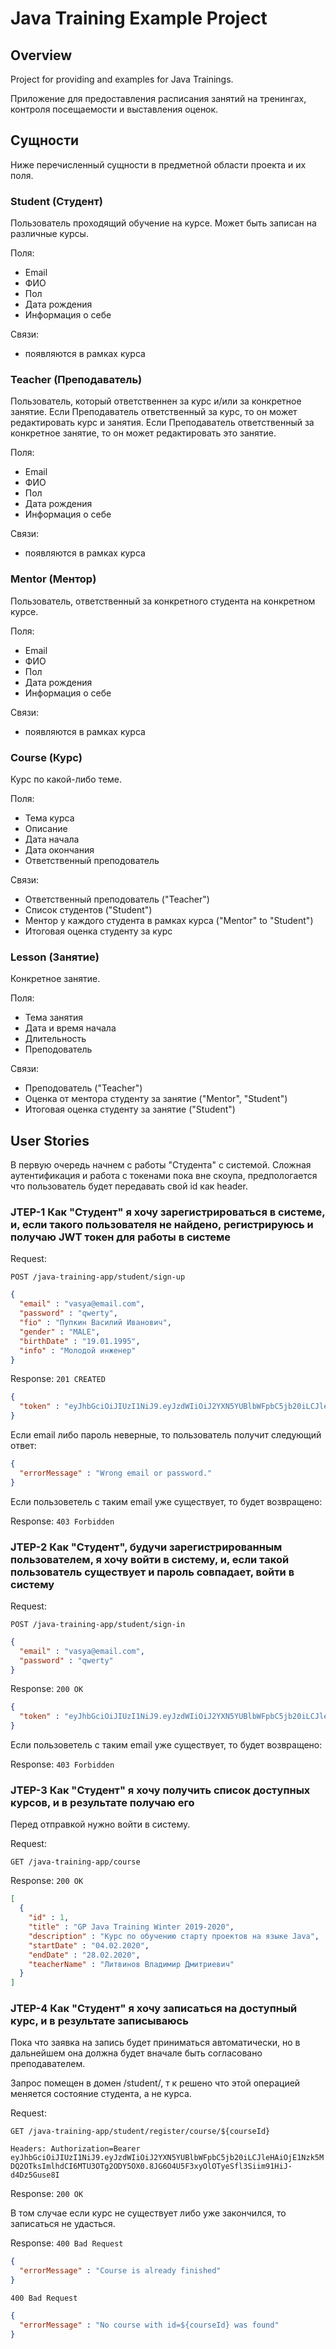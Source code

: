 # Java Training Example Project

## Overview

Project for providing and examples for Java Trainings.

Приложение для предоставления расписания занятий на тренингах, контроля посещаемости и выставления оценок.

## Сущности
Ниже перечисленный сущности в предметной области проекта и их поля.

### Student (Студент)
Пользователь проходящий обучение на курсе. Может быть записан на различные курсы.

Поля:
- Email
- ФИО
- Пол
- Дата рождения
- Информация о себе

Связи:
- появляются в рамках курса

### Teacher (Преподаватель)
Пользователь, который ответственнен за курс и/или за конкретное занятие.
Если Преподаватель ответственный за курс, то он может редактировать курс и занятия.
Если Преподаватель ответственный за конкретное занятие, то он может редактировать это занятие.

Поля:
- Email
- ФИО
- Пол
- Дата рождения
- Информация о себе

Связи:
- появляются в рамках курса

### Mentor (Ментор)
Пользователь, ответственный за конкретного студента на конкретном курсе.

Поля:
- Email
- ФИО
- Пол
- Дата рождения
- Информация о себе

Связи:
- появляются в рамках курса

### Course (Курс)
Курс по какой-либо теме.

Поля:
- Тема курса
- Описание
- Дата начала
- Дата окончания
- Ответственный преподователь

Связи:
- Ответственный преподователь ("Teacher")
- Список студентов ("Student")
- Ментор у каждого студента в рамках курса ("Mentor" to "Student")
- Итоговая оценка студенту за курс

### Lesson (Занятие)
Конкретное занятие.

Поля:
- Тема занятия
- Дата и время начала
- Длительность
- Преподователь

Связи:
- Преподователь ("Teacher")
- Оценка от ментора студенту за занятие ("Mentor", "Student")
- Итоговая оценка студенту за занятие ("Student")

## User Stories

В первую очередь начнем с работы "Студента" с системой.
Сложная аутентификация  и работа с токенами пока вне скоупа, предпологается что пользователь будет передавать свой id как header.

### JTEP-1 Как "Студент" я хочу зарегистрироваться в системе, и, если такого пользователя не найдено, регистрируюсь и получаю JWT токен для работы в системе

Request:

`POST /java-training-app/student/sign-up`
```json
{
  "email" : "vasya@email.com",
  "password" : "qwerty",
  "fio" : "Пупкин Василий Иванович",
  "gender" : "MALE", 
  "birthDate" : "19.01.1995",
  "info" : "Молодой инженер" 
}
```

Response:
`201 CREATED`
```json
{
  "token" : "eyJhbGciOiJIUzI1NiJ9.eyJzdWIiOiJ2YXN5YUBlbWFpbC5jb20iLCJleHAiOjE1Nzk5MDQ2OTksImlhdCI6MTU3OTg2ODY5OX0.8JG6O4U5F3xyOlOTyeSfl3Siim91HiJ-d4Dz5Guse8I"
}
```

Если email либо пароль неверные, то пользователь получит следующий ответ:
```json
{
  "errorMessage" : "Wrong email or password."
}
```
Если пользоветель с таким email уже существует, то будет возвращено:

Response:
`403 Forbidden`


### JTEP-2 Как "Студент", будучи зарегистрированным пользователем, я хочу войти в систему, и, если такой пользователь существует и пароль совпадает, войти в систему

Request:

`POST /java-training-app/student/sign-in`
```json
{
  "email" : "vasya@email.com",
  "password" : "qwerty"
}
```

Response:
`200 OK`
```json
{
  "token" : "eyJhbGciOiJIUzI1NiJ9.eyJzdWIiOiJ2YXN5YUBlbWFpbC5jb20iLCJleHAiOjE1Nzk5MDQ2OTksImlhdCI6MTU3OTg2ODY5OX0.8JG6O4U5F3xyOlOTyeSfl3Siim91HiJ-d4Dz5Guse8I"
}
```

Если пользоветель с таким email уже существует, то будет возвращено:

Response:
`403 Forbidden`


### JTEP-3 Как "Студент" я хочу получить список доступных курсов, и в результате получаю его   

Перед отправкой нужно войти в систему.

Request:

`GET /java-training-app/course`

Response:
`200 OK`
```json
[
  {
    "id" : 1, 
    "title" : "GP Java Training Winter 2019-2020",
    "description" : "Курс по обучению старту проектов на языке Java",
    "startDate" : "04.02.2020", 
    "endDate" : "28.02.2020",
    "teacherName" : "Литвинов Владимир Дмитриевич" 
  }
]
```

### JTEP-4 Как "Студент" я хочу записаться на доступный курс, и в результате записываюсь

Пока что заявка на запись будет приниматься автоматически, но в дальнейшем она должна будет вначале быть согласовано преподавателем.   

Запрос помещен в домен /student/, т к решено что этой операцией меняется состояние студента, а не курса.

Request:

`GET /java-training-app/student/register/course/${courseId}`

`Headers: Authorization=Bearer eyJhbGciOiJIUzI1NiJ9.eyJzdWIiOiJ2YXN5YUBlbWFpbC5jb20iLCJleHAiOjE1Nzk5MDQ2OTksImlhdCI6MTU3OTg2ODY5OX0.8JG6O4U5F3xyOlOTyeSfl3Siim91HiJ-d4Dz5Guse8I` 

Response:
`200 OK`

В том случае если курс не существует либо уже закончился, то записаться не удасться.

Response:
`400 Bad Request`
```json
{
  "errorMessage" : "Course is already finished"
}
```

`400 Bad Request`
```json
{
  "errorMessage" : "No course with id=${courseId} was found"
}
```


